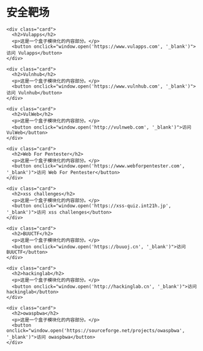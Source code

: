 # 安全靶场

<div class="cards-container">
    
    <div class="card">
      <h2>Vulapps</h2>
      <p>这是一个盒子模块化的内容部分。</p>
      <button onclick="window.open('https://www.vulapps.com', '_blank')">访问 Vulapps</button>
    </div>

    <div class="card">
      <h2>Vulnhub</h2>
      <p>这是一个盒子模块化的内容部分。</p>
      <button onclick="window.open('https://www.vulnhub.com', '_blank')">访问 Vulnhub</button>
    </div>

    <div class="card">
      <h2>VulWeb</h2>
      <p>这是一个盒子模块化的内容部分。</p>
      <button onclick="window.open('http://vulnweb.com', '_blank')">访问 VulWeb</button>
    </div>

    <div class="card">
      <h2>Web For Pentester</h2>
      <p>这是一个盒子模块化的内容部分。</p>
      <button onclick="window.open('https://www.webforpentester.com', '_blank')">访问 Web For Pentester</button>
    </div>

    <div class="card">
      <h2>xss challenges</h2>
      <p>这是一个盒子模块化的内容部分。</p>
      <button onclick="window.open('https://xss-quiz.int21h.jp', '_blank')">访问 xss challenges</button>
    </div>

    <div class="card">
      <h2>BUUCTF</h2>
      <p>这是一个盒子模块化的内容部分。</p>
      <button onclick="window.open('https://buuoj.cn', '_blank')">访问 BUUCTF</button>
    </div>

    <div class="card">
      <h2>hackinglab</h2>
      <p>这是一个盒子模块化的内容部分。</p>
      <button onclick="window.open('http://hackinglab.cn', '_blank')">访问 hackinglab</button>
    </div>

    <div class="card">
      <h2>owaspbwa</h2>
      <p>这是一个盒子模块化的内容部分。</p>
      <button onclick="window.open('https://sourceforge.net/projects/owaspbwa', '_blank')">访问 owaspbwa</button>
    </div>

</div>
